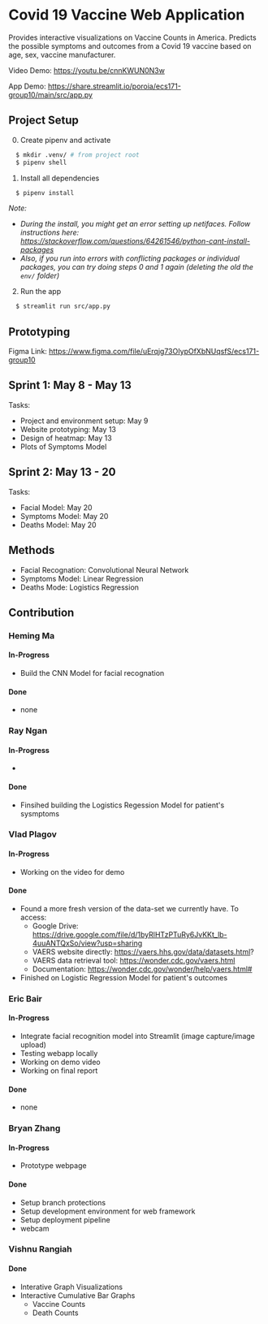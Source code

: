 # Covid 19 Vaccine Web Application

Provides interactive visualizations on Vaccine Counts in America. Predicts the possible symptoms and outcomes from a Covid 19 vaccine based on age, sex, vaccine manufacturer. 

Video Demo: https://youtu.be/cnnKWUN0N3w

App Demo: https://share.streamlit.io/poroia/ecs171-group10/main/src/app.py

## Project Setup
0. Create pipenv and activate
  ```bash
    $ mkdir .venv/ # from project root
    $ pipenv shell
  ```
1. Install all dependencies 
  ```bash
    $ pipenv install
  ```
_Note:_
- _During the install, you might get an error setting up netifaces. Follow instructions here: https://stackoverflow.com/questions/64261546/python-cant-install-packages_
- _Also, if you run into errors with conflicting packages or individual packages, you can try doing steps 0 and 1 again (deleting the old the `env/` folder)_

2. Run the app
  ```bash
    $ streamlit run src/app.py
  ```

## Prototyping
Figma Link: https://www.figma.com/file/uErqjg73OIypOfXbNUqsfS/ecs171-group10

## Sprint 1: May 8 - May 13
Tasks:
- Project and environment setup: May 9
- Website prototyping: May 13
- Design of heatmap: May 13
- Plots of Symptoms Model

## Sprint 2: May 13 - 20
Tasks:
- Facial Model: May 20
- Symptoms Model: May 20
- Deaths Model: May 20

## Methods
- Facial Recognation: Convolutional Neural Network
- Symptoms Model: Linear Regression
- Deaths Mode: Logistics Regression

## Contribution

### Heming Ma

#### In-Progress
- Build the CNN Model for facial recognation

#### Done
- none

### Ray Ngan

#### In-Progress
- 

#### Done
- Finsihed building the Logistics Regession Model for patient's sysmptoms

### Vlad Plagov

#### In-Progress
- Working on the video for demo

#### Done
- Found a more fresh version of the data-set we currently have. To access:
    - Google Drive: https://drive.google.com/file/d/1byRlHTzPTuRy6JvKKt_lb-4uuANTQxSo/view?usp=sharing
    - VAERS website directly: https://vaers.hhs.gov/data/datasets.html?
    - VAERS data retrieval tool: https://wonder.cdc.gov/vaers.html
    - Documentation: https://wonder.cdc.gov/wonder/help/vaers.html#
- Finished on Logistic Regression Model for patient's outcomes

### Eric Bair

#### In-Progress
- Integrate facial recognition model into Streamlit (image capture/image upload)
- Testing webapp locally
- Working on demo video
- Working on final report

#### Done
- none

### Bryan Zhang

#### In-Progress
- Prototype webpage

#### Done
- Setup branch protections
- Setup development environment for web framework
- Setup deployment pipeline
- webcam

### Vishnu Rangiah

#### Done
- Interative Graph Visualizations 
- Interactive Cumulative Bar Graphs 
    - Vaccine Counts 
    - Death Counts
